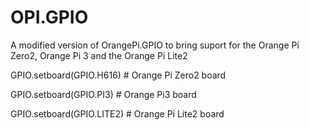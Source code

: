 # OPI.GPIO
A modified version of OrangePi.GPIO to bring suport for the Orange Pi Zero2, Orange Pi 3 and the Orange Pi Lite2

GPIO.setboard(GPIO.H616) # Orange Pi Zero2 board

GPIO.setboard(GPIO.PI3) # Orange Pi3 board

GPIO.setboard(GPIO.LITE2) # Orange Pi Lite2 board

